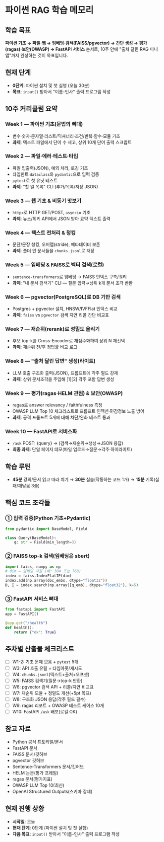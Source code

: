 # 파이썬 RAG 학습 메모리

## 학습 목표

**파이썬 기초 → 파일·웹 → 임베딩·검색(FAISS/pgvector) → 간단 생성 → 평가(ragas)·보안(OWASP) → FastAPI 서비스** 순서로, 10주 안에 "출처 달린 RAG 미니앱"까지 완성하는 것이 목표입니다.

## 현재 단계

- **0단계**: 파이썬 설치 및 첫 실행 (오늘 30분)
- **목표**: `input()` 받아서 "이름-인사" 출력 프로그램 작성

## 10주 커리큘럼 요약

### Week 1 — 파이썬 기초(문법의 뼈대)

- 변수·숫자·문자열·리스트/딕셔너리·조건/반복·함수·모듈 기초
- **과제**: 텍스트 파일에서 단어 수 세고, 상위 10개 단어 출력 스크립트

### Week 2 — 파일·에러·테스트·타입

- 파일 입출력(JSON), 예외 처리, 로깅 기초
- 타입힌트·`dataclass`와 `pydantic`으로 입력 검증
- `pytest`로 첫 유닛 테스트
- **과제**: "할 일 목록" CLI (추가/목록/저장 JSON)

### Week 3 — 웹 기초 & 비동기 맛보기

- `httpx`로 HTTP GET/POST, `asyncio` 기초
- **과제**: 뉴스/위키 API에서 JSON 받아 요약 텍스트 출력

### Week 4 — 텍스트 전처리 & 청킹

- 문단/문장 청킹, 오버랩(stride), 메타데이터 보존
- **과제**: 폴더 안 문서들을 `chunks.jsonl`로 저장

### Week 5 — 임베딩 & FAISS로 벡터 검색(로컬)

- `sentence-transformers`로 임베딩 → FAISS 인덱스 구축/쿼리
- **과제**: "내 문서 검색기" CLI — 질문 입력→상위 k개 문서 조각 반환

### Week 6 — pgvector(PostgreSQL)로 DB 기반 검색

- Postgres + pgvector 설치, HNSW/IVFFlat 인덱스 비교
- **과제**: `faiss` vs `pgvector` 검색 지연·리콜 간단 비교표

### Week 7 — 재순위(rerank)로 정밀도 올리기

- 후보 top-k를 Cross-Encoder로 재점수화하여 상위 N 재선택
- **과제**: 재순위 전/후 정답률 비교 로그

### Week 8 — "출처 달린 답변" 생성(라이트)

- LLM 호출 구조화 출력(JSON), 프롬프트에 각주 필드 강제
- **과제**: 상위 문서조각을 주입해 [1][2] 각주 포함 답변 생성

### Week 9 — 평가(ragas·HELM 관점) & 보안(OWASP)

- ragas로 answer relevancy / faithfulness 측정
- OWASP LLM Top 10 체크리스트로 프롬프트 인젝션·민감정보 노출 방어
- **과제**: 공격 프롬프트 5개에 대해 차단/완화 테스트 통과

### Week 10 — FastAPI로 서비스화

- `/ask` POST: {query} → (검색→재순위→생성→JSON 응답)
- **최종 과제**: 단일 페이지 데모(파일 업로드→질문→각주·하이라이트)

## 학습 루틴

- **45분** 강의/문서 읽고 따라 치기 → **30분** 실습(작동하는 코드 1개) → **15분** 기록(실패/깨달음 3줄)

## 핵심 코드 조각들

### ① 입력 검증(Python 기초+Pydantic)

```python
from pydantic import BaseModel, Field

class Query(BaseModel):
    q: str = Field(min_length=3)
```

### ② FAISS top-k 검색(임베딩은 sbert)

```python
import faiss, numpy as np
# dim = 임베딩 차원 (예: 384 또는 768)
index = faiss.IndexFlatIP(dim)
index.add(np.array(doc_embs, dtype="float32"))
D, I = index.search(np.array([q_emb], dtype="float32"), k=5)
```

### ③ FastAPI 서비스 뼈대

```python
from fastapi import FastAPI
app = FastAPI()

@app.get("/health")
def health():
    return {"ok": True}
```

## 주차별 산출물 체크리스트

- [ ] W1-2: 기초 문제 모음 + `pytest` 5개
- [ ] W3: API 호출 유틸 + 타임아웃/재시도
- [ ] W4: `chunks.jsonl`(텍스트+출처+오프셋)
- [ ] W5: FAISS 검색기(질문→top-k 반환)
- [ ] W6: pgvector 검색 API + 리콜/지연 비교표
- [ ] W7: 재순위 모듈 + 정밀도 개선(+5pt 목표)
- [ ] W8: 구조화 JSON 응답(각주 필드 필수)
- [ ] W9: ragas 리포트 + OWASP 테스트 케이스 10개
- [ ] W10: FastAPI `/ask` 배포(로컬 OK)

## 참고 자료

- Python 공식 튜토리얼/문서
- FastAPI 문서
- FAISS 문서/깃허브
- pgvector 깃허브
- Sentence-Transformers 문서/깃허브
- HELM 논문(평가 프레임)
- ragas 문서(평가지표)
- OWASP LLM Top 10(최신)
- OpenAI Structured Outputs(스키마 강제)

## 현재 진행 상황

- **시작일**: 오늘
- **현재 단계**: 0단계 (파이썬 설치 및 첫 실행)
- **다음 목표**: `input()` 받아서 "이름-인사" 출력 프로그램 작성
